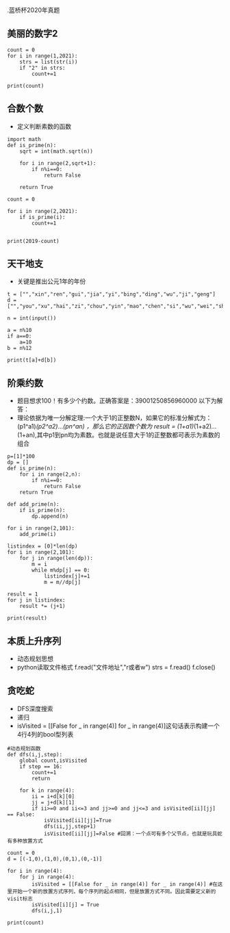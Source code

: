.蓝桥杯2020年真题

## 美丽的数字2
```
count = 0
for i in range(1,2021):
    strs = list(str(i))
    if "2" in strs:
        count+=1

print(count)
```

## 合数个数
* 定义判断素数的函数
```
import math
def is_prime(n):
    sqrt = int(math.sqrt(n))

    for i in range(2,sqrt+1):
        if n%i==0:
            return False
    
    return True

count = 0

for i in range(2,2021):
    if is_prime(i):
        count+=1
    

print(2019-count)
```
## 天干地支
* 关键是推出公元1年的年份
```
t = ["","xin","ren","gui","jia","yi","bing","ding","wu","ji","geng"]
d = ["","you","xu","hai","zi","chou","yin","mao","chen","si","wu","wei","shen"]

n = int(input())

a = n%10
if a==0:
    a=10
b = n%12

print(t[a]+d[b])
```

## 阶乘约数
* 题目想求100！有多少个约数。正确答案是：39001250856960000  以下为解答：
* 理论依据为唯一分解定理:一个大于1的正整数N，如果它的标准分解式为：(p1^a1)*(p2^a2)*...*(pn^an) ，那么它的正因数个数为 result = (1+a1)*(1+a2)*...*(1+an),其中p1到pn均为素数。也就是说任意大于1的正整数都可表示为素数的组合
```
p=[1]*100
dp = []
def is_prime(n):
    for i in range(2,n):
        if n%i==0:
            return False
    return True

def add_prime(n):
    if is_prime(n):
        dp.append(n)

for i in range(2,101):
    add_prime(i)

listindex = [0]*len(dp)
for i in range(2,101):
    for j in range(len(dp)):
        m = i
        while m%dp[j] == 0:
            listindex[j]+=1
            m = m//dp[j]

result = 1
for j in listindex:
    result *= (j+1)

print(result)
```

## 本质上升序列
* 动态规划思想
* python读取文件格式 f.read("文件地址","r或者w")  strs = f.read()  f.close()




## 贪吃蛇
* DFS深度搜索
* 递归
* isVisited = [[False for _ in range(4)] for _ in range(4)]这句话表示构建一个4行4列的bool型列表
```
#动态规划函数
def dfs(i,j,step):
    global count,isVisited
    if step == 16:
        count+=1
        return
    
    for k in range(4):
        ii = i+d[k][0]
        jj = j+d[k][1]
        if ii>=0 and ii<=3 and jj>=0 and jj<=3 and isVisited[ii][jj] == False:
            isVisited[ii][jj]=True
            dfs(ii,jj,step+1)
            isVisited[ii][jj]=False #回溯：一个点可有多个父节点，也就是玩具蛇有多种放置方式

count = 0
d = [(-1,0),(1,0),(0,1),(0,-1)]

for i in range(4):
    for j in range(4):
        isVisited = [[False for _ in range(4)] for _ in range(4)] #在这里开始一个新的放置方式序列，每个序列的起点相同，但是放置方式不同。因此需要定义新的visit标志
        isVisited[i][j] = True
        dfs(i,j,1)

print(count)
```
